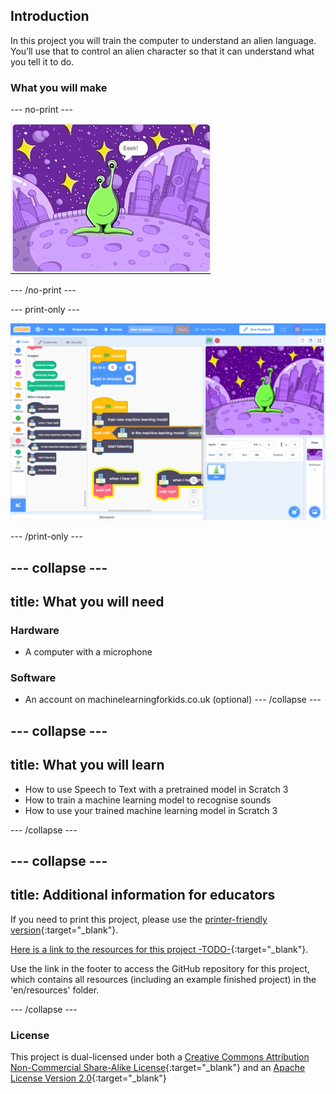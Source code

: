 ## Introduction

In this project you will train the computer to understand an alien language. You’ll use that to control an alien character so that it can understand what you tell it to do.

### What you will make

--- no-print ---

![Alien moving left and right to new words, Eeek and Bop](images/journey.gif)

--- /no-print ---

--- print-only ---

![Overview of entire Scratch project](images/test-new-blocks.png)

--- /print-only ---

--- collapse ---
---
title: What you will need
---

### Hardware
+ A computer with a microphone

### Software
+ An account on machinelearningforkids.co.uk (optional)
--- /collapse ---

--- collapse ---
---
title: What you will learn
---
+ How to use Speech to Text with a pretrained model in Scratch 3
+ How to train a machine learning model to recognise sounds
+ How to use your trained machine learning model in Scratch 3

--- /collapse ---

--- collapse ---
---
title: Additional information for educators
---

If you need to print this project, please use the [printer-friendly version](https://projects.raspberrypi.org/en/projects/alien-language/print){:target="_blank"}.

[Here is a link to the resources for this project -TODO-](http://rpf.io/project-name-go){:target="_blank"}.

Use the link in the footer to access the GitHub repository for this project, which contains all resources (including an example finished project) in the 'en/resources' folder.

--- /collapse ---

### License

This project is dual-licensed under both a [Creative Commons Attribution Non-Commercial Share-Alike License](http://creativecommons.org/licenses/by-nc-sa/4.0/){:target="_blank"} and an [Apache License Version 2.0](http://www.apache.org/licenses/LICENSE-2.0){:target="_blank"}